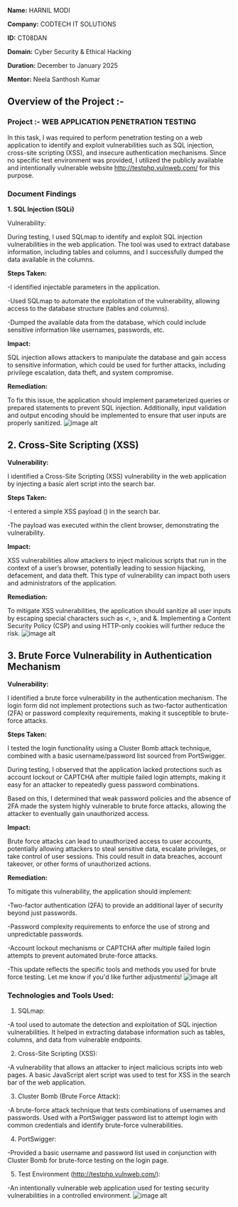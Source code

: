 **Name:** HARNIL MODI

**Company:** CODTECH IT SOLUTIONS

**ID:** CT08DAN

**Domain:** Cyber Security & Ethical Hacking

**Duration:** December to January 2025

**Mentor:** Neela Santhosh Kumar



## **Overview of the Project :-** 

### Project :- WEB APPLICATION PENETRATION TESTING

In this task, I was required to perform penetration testing on a web application to identify and exploit vulnerabilities such as SQL injection, cross-site scripting (XSS), and insecure authentication mechanisms. Since no specific test environment was provided, I utilized the publicly available and intentionally vulnerable website http://testphp.vulnweb.com/ for this purpose.

### Document Findings

**1. SQL Injection (SQLi)**

Vulnerability:

During testing, I used SQLmap to identify and exploit SQL injection vulnerabilities in the web application. The tool was used to extract database information, including tables and columns, and I successfully dumped the data available in the columns.

**Steps Taken:**

-I identified injectable parameters in the application.

-Used SQLmap to automate the exploitation of the vulnerability, allowing access to the database structure (tables and columns).

-Dumped the available data from the database, which could include sensitive information like usernames, passwords, etc.

**Impact:**

SQL injection allows attackers to manipulate the database and gain access to sensitive information, which could be used for further attacks, including privilege escalation, data theft, and system compromise.

**Remediation:**

To fix this issue, the application should implement parameterized queries or prepared statements to prevent SQL injection. Additionally, input validation and output encoding should be implemented to ensure that user inputs are properly sanitized.
![image alt](https://github.com/user-attachments/assets/377a243d-7f65-48ed-9553-67e50a2339da)

## 2. Cross-Site Scripting (XSS)

**Vulnerability:**

I identified a Cross-Site Scripting (XSS) vulnerability in the web application by injecting a basic alert script into the search bar.

**Steps Taken:**

-I entered a simple XSS payload (<script>alert(9)</script>) in the search bar.

-The payload was executed within the client browser, demonstrating the vulnerability.

**Impact:**

XSS vulnerabilities allow attackers to inject malicious scripts that run in the context of a user’s browser, potentially leading to session hijacking, defacement, and data theft. This type of vulnerability can impact both users and administrators of the application.

**Remediation:**

To mitigate XSS vulnerabilities, the application should sanitize all user inputs by escaping special characters such as <, >, and &. Implementing a Content Security Policy (CSP) and using HTTP-only cookies will further reduce the risk.
![image alt](https://github.com/user-attachments/assets/ee79742f-7f11-429b-ad72-0287d78ed539)

## 3. Brute Force Vulnerability in Authentication Mechanism

**Vulnerability:**

I identified a brute force vulnerability in the authentication mechanism. The login form did not implement protections such as two-factor authentication (2FA) or password complexity requirements, making it susceptible to brute-force attacks.

**Steps Taken:**

I tested the login functionality using a Cluster Bomb attack technique, combined with a basic username/password list sourced from PortSwigger.

During testing, I observed that the application lacked protections such as account lockout or CAPTCHA after multiple failed login attempts, making it easy for an attacker to repeatedly guess password combinations.

Based on this, I determined that weak password policies and the absence of 2FA made the system highly vulnerable to brute force attacks, allowing the attacker to eventually gain unauthorized access.

**Impact:**

Brute force attacks can lead to unauthorized access to user accounts, potentially allowing attackers to steal sensitive data, escalate privileges, or take control of user sessions. This could result in data breaches, account takeover, or other forms of unauthorized actions.

**Remediation:**

To mitigate this vulnerability, the application should implement:

-Two-factor authentication (2FA) to provide an additional layer of security beyond just passwords.

-Password complexity requirements to enforce the use of strong and unpredictable passwords.

-Account lockout mechanisms or CAPTCHA after multiple failed login attempts to prevent automated brute-force attacks.

-This update reflects the specific tools and methods you used for brute force testing. Let me know if you'd like further adjustments!
![image alt](https://github.com/user-attachments/assets/ea699671-9247-403f-ac43-0cfdb6401697)


### Technologies and Tools Used:

1. SQLmap:

-A tool used to automate the detection and exploitation of SQL injection vulnerabilities. It helped in extracting database information such as tables, columns, and data from vulnerable endpoints.

2. Cross-Site Scripting (XSS):

-A vulnerability that allows an attacker to inject malicious scripts into web pages. A basic JavaScript alert script was used to test for XSS in the search bar of the web application.

3. Cluster Bomb (Brute Force Attack):

-A brute-force attack technique that tests combinations of usernames and passwords. Used with a PortSwigger password list to attempt login with common credentials and identify brute-force vulnerabilities.

4. PortSwigger:

-Provided a basic username and password list used in conjunction with Cluster Bomb for brute-force testing on the login page.

5. Test Environment (http://testphp.vulnweb.com/):

-An intentionally vulnerable web application used for testing security vulnerabilities in a controlled environment.
![image alt](https://github.com/user-attachments/assets/dc8907df-928b-4c7f-841a-00a2312bdf07)

